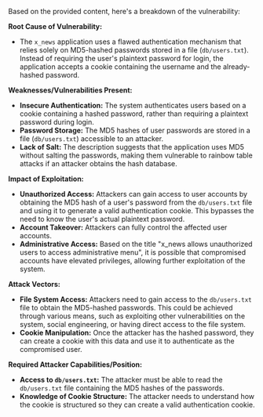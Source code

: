 Based on the provided content, here's a breakdown of the vulnerability:

**Root Cause of Vulnerability:**

*   The `x_news` application uses a flawed authentication mechanism that relies solely on MD5-hashed passwords stored in a file (`db/users.txt`). Instead of requiring the user's plaintext password for login, the application accepts a cookie containing the username and the already-hashed password.

**Weaknesses/Vulnerabilities Present:**

*   **Insecure Authentication:** The system authenticates users based on a cookie containing a hashed password, rather than requiring a plaintext password during login.
*   **Password Storage:** The MD5 hashes of user passwords are stored in a file (`db/users.txt`) accessible to an attacker.
*   **Lack of Salt:** The description suggests that the application uses MD5 without salting the passwords, making them vulnerable to rainbow table attacks if an attacker obtains the hash database.

**Impact of Exploitation:**

*   **Unauthorized Access:** Attackers can gain access to user accounts by obtaining the MD5 hash of a user's password from the `db/users.txt` file and using it to generate a valid authentication cookie. This bypasses the need to know the user's actual plaintext password.
*   **Account Takeover:** Attackers can fully control the affected user accounts.
*   **Administrative Access:** Based on the title "x_news allows unauthorized users to access administrative menu", it is possible that compromised accounts have elevated privileges, allowing further exploitation of the system.

**Attack Vectors:**

*   **File System Access:** Attackers need to gain access to the `db/users.txt` file to obtain the MD5-hashed passwords. This could be achieved through various means, such as exploiting other vulnerabilities on the system, social engineering, or having direct access to the file system.
*   **Cookie Manipulation:** Once the attacker has the hashed password, they can create a cookie with this data and use it to authenticate as the compromised user.

**Required Attacker Capabilities/Position:**

*   **Access to `db/users.txt`:**  The attacker must be able to read the `db/users.txt` file containing the MD5 hashes of the passwords.
*   **Knowledge of Cookie Structure:** The attacker needs to understand how the cookie is structured so they can create a valid authentication cookie.